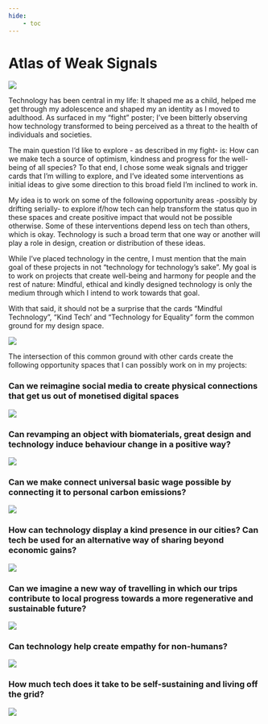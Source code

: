 ```yaml
---
hide:
    - toc
---
```


# Atlas of Weak Signals

![](../images/aows/overview.png)

Technology has been central in my life: It shaped me as a child, helped me get through my adolescence and shaped my an identity as I moved to adulthood. As surfaced in my “fight” poster; I’ve been bitterly observing how technology transformed to being perceived as a threat to the health of individuals and societies.

The main question I’d like to explore - as described in my fight- is: How can we make tech a source of optimism, kindness and progress for the well-being of all species? To that end, I chose some weak signals and trigger cards that I’m willing to explore, and I’ve ideated some interventions as initial ideas to give some direction to this broad field I’m inclined to work in.

My idea is to work on some of the following opportunity areas -possibly by drifting serially- to explore if/how tech can help transform the status quo in these spaces and create positive impact that would not be possible otherwise. Some of these interventions depend less on tech than others, which is okay. Technology is such a broad term that one way or another will play a role in design, creation or distribution of these ideas. 

While I’ve placed technology in the centre, I must mention that the main goal of these projects in not “technology for technology’s sake”. My goal is to work on projects that create well-being and harmony for people and the rest of nature: Mindful, ethical and kindly designed technology is only the medium through which I intend to work towards that goal.

With that said, it should not be a surprise that the cards “Mindful Technology”, “Kind Tech’ and “Technology for Equality” form the common ground for my design space. 

![](../images/aows/main.png)

The intersection of this common ground with other cards create the following opportunity spaces that I can possibly work on in my projects:

### Can we reimagine social media to create physical connections that get us out of monetised digital spaces

![](../images/aows/1.png)

### Can revamping an object with biomaterials, great design and technology induce behaviour change in a positive way?
![](../images/aows/2.png)

### Can we make connect universal basic wage possible by connecting it to personal carbon emissions?
![](../images/aows/3.png)

### How can technology display a kind presence in our cities? Can tech be used for an alternative way of sharing beyond economic gains?
![](../images/aows/4.png)

### Can we imagine a new way of travelling in which our trips contribute to local progress towards a more regenerative and sustainable future? 
![](../images/aows/5.png)

### Can technology help create empathy for non-humans?
![](../images/aows/6.png)

### How much tech does it take to be self-sustaining and living off the grid?
![](../images/aows/7.png)
